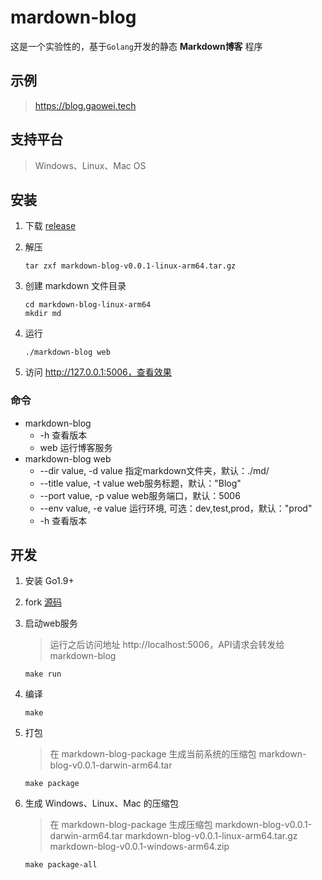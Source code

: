 # mardown-blog
这是一个实验性的，基于`Golang`开发的静态 **Markdown博客** 程序

## 示例
> https://blog.gaowei.tech

## 支持平台
> Windows、Linux、Mac OS

## 安装
1. 下载 [release](https://github.com/gaowei-space/markdown-blog/releases/)

2. 解压
    ```
    tar zxf markdown-blog-v0.0.1-linux-arm64.tar.gz
    ```

3. 创建 markdown 文件目录
    ```
    cd markdown-blog-linux-arm64
    mkdir md
    ```

4. 运行
    ```
    ./markdown-blog web
    ```

5. 访问 http://127.0.0.1:5006，查看效果


### 命令
- markdown-blog
    - -h 查看版本
    - web 运行博客服务
- markdown-blog web
   - --dir value, -d value    指定markdown文件夹，默认：./md/
   - --title value, -t value  web服务标题，默认："Blog"
   - --port value, -p value   web服务端口，默认：5006
   - --env value, -e value    运行环境, 可选：dev,test,prod，默认："prod"
   - -h                       查看版本

## 开发
1. 安装 Go1.9+
1. fork [源码](https://github.com/gaowei-space/gocron)
2. 启动web服务
    > 运行之后访问地址 http://localhost:5006，API请求会转发给 markdown-blog
    ```
    make run
    ```

3. 编译
    ```
    make
    ```

4. 打包
    > 在 markdown-blog-package 生成当前系统的压缩包 markdown-blog-v0.0.1-darwin-arm64.tar
    ```
    make package
    ```

5. 生成 Windows、Linux、Mac 的压缩包
    > 在 markdown-blog-package 生成压缩包 markdown-blog-v0.0.1-darwin-arm64.tar markdown-blog-v0.0.1-linux-arm64.tar.gz markdown-blog-v0.0.1-windows-arm64.zip
    ```
    make package-all
    ```
